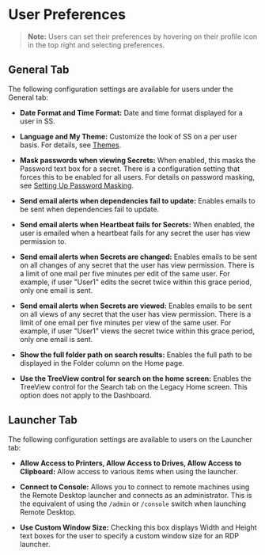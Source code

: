 [title]: # (User Preferences)
[tags]: # (User Preferences)
[priority]: # (80)

# User Preferences

> **Note:** Users can set their preferences by hovering on their profile icon in the top right and selecting preferences.

## General Tab

The following configuration settings are available for users under the General tab:

- **Date Format and Time Format:** Date and time format displayed for a user in SS.

- **Language and My Theme:** Customize the look of SS on a per user basis. For details, see [Themes](../../application-administration\application-dashboard\themes\index.md).

- **Mask passwords when viewing Secrets:** When enabled, this masks the Password text box for a secret. There is a configuration setting that forces this to be enabled for all users. For details on password masking, see [Setting Up Password Masking](../../secret-management/procedures/setting-up-password-masking/index.md).

- **Send email alerts when dependencies fail to update:** Enables emails to be sent when dependencies fail to update.

- **Send email alerts when Heartbeat fails for Secrets:** When enabled, the user is emailed when a heartbeat fails for any secret the user has view permission to.

- **Send email alerts when Secrets are changed:** Enables emails to be sent on all changes of any secret that the user has view permission. There is a limit of one mail per five minutes per edit of the same user. For example, if user "User1" edits the secret twice within this grace period, only one email is sent.

- **Send email alerts when Secrets are viewed:** Enables emails to be sent on all views of any secret that the user has view permission. There is a limit of one email per five minutes per view of the same user. For example, if user "User1" views the secret twice within this grace period, only one email is sent.

- **Show the full folder path on search results:** Enables the full path to be displayed in the Folder column on the Home page.

- **Use the TreeView control for search on the home screen:** Enables the TreeView control for the Search tab on the Legacy Home screen. This option does not apply to the Dashboard.

## Launcher Tab

The following configuration settings are available to users on the Launcher tab:

- **Allow Access to Printers, Allow Access to Drives, Allow Access to Clipboard:** Allow access to various items when using the launcher.

- **Connect to Console:** Allows you to connect to remote machines using the Remote Desktop launcher and connects as an administrator. This is the equivalent of using the `/admin` or `/console` switch when launching Remote Desktop.

- **Use Custom Window Size:** Checking this box displays Width and Height text boxes for the user to specify a custom window size for an RDP launcher.
